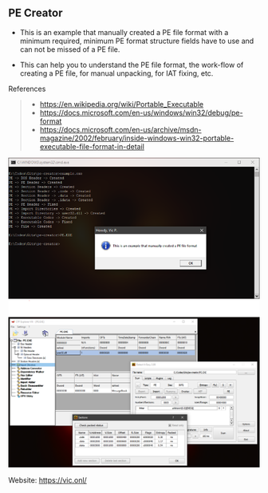 ## PE Creator

* This is an example that manually created a PE file format with a minimum required, minimum
PE format structure fields have to use and can not be missed of a PE file.

* This can help you to understand the PE file format, the work-flow of creating a PE file, for manual unpacking, for IAT fixing, etc.

References
> - https://en.wikipedia.org/wiki/Portable_Executable
> - https://docs.microsoft.com/en-us/windows/win32/debug/pe-format
> - https://docs.microsoft.com/en-us/archive/msdn-magazine/2002/february/inside-windows-win32-portable-executable-file-format-in-detail

![](example-1.png)
![](example-2.png)

Website: https://vic.onl/